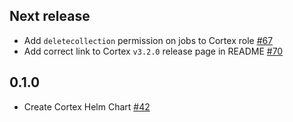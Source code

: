 ## Next release

- Add `deletecollection` permission on jobs to Cortex role [#67](https://github.com/StrangeBeeCorp/helm-charts/pull/67)
- Add correct link to Cortex `v3.2.0` release page in README [#70](https://github.com/StrangeBeeCorp/helm-charts/pull/70)


## 0.1.0

- Create Cortex Helm Chart [#42](https://github.com/StrangeBeeCorp/helm-charts/pull/42)
